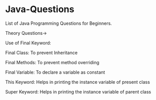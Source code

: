 # Java-Questions
List of Java Programming Questions for Beginners.

Theory Questions->

Use of Final Keyword: 

Final Class: To prevent Inheritance

Final Methods: To prevent method overriding

Final Variable: To declare a variable as constant

This Keyword: Helps in printing the instance variable of present class

Super Keyword: Helps in printing the instance variable of parent class
